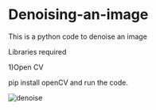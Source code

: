 # Denoising-an-image
This is a python code to denoise an image

Libraries required

1)Open CV

pip install openCV and run the code.

![denoise](https://user-images.githubusercontent.com/51651579/115851671-d7c9f380-a444-11eb-97fd-400443cb4928.png)
